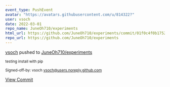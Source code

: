 ```yaml
---
event_type: PushEvent
avatar: "https://avatars.githubusercontent.com/u/814322?"
user: vsoch
date: 2022-03-01
repo_name: JuneOh710/experiments
html_url: https://github.com/JuneOh710/experiments/commit/01f0c4f0b17521d2fd1f4a2b4c62d98b9ce439f2
repo_url: https://github.com/JuneOh710/experiments
---
```


<a href='https://github.com/vsoch' target='_blank'>vsoch</a> pushed to <a href='https://github.com/JuneOh710/experiments' target='_blank'>JuneOh710/experiments</a>

<small>testing install with pip

Signed-off-by: vsoch <vsoch@users.noreply.github.com></small>

<a href='https://github.com/JuneOh710/experiments/commit/01f0c4f0b17521d2fd1f4a2b4c62d98b9ce439f2' target='_blank'>View Commit</a>